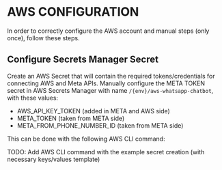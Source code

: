 # AWS CONFIGURATION

In order to correctly configure the AWS account and manual steps (only once), follow these steps.

## Configure Secrets Manager Secret

Create an AWS Secret that will contain the required tokens/credentials for connecting AWS and Meta APIs.
Manually configure the META TOKEN secret in AWS Secrets Manager with name `/{env}/aws-whatsapp-chatbot`, with these values:

- AWS_API_KEY_TOKEN (added in META and AWS side)
- META_TOKEN (taken from META side)
- META_FROM_PHONE_NUMBER_ID (taken from META side)

This can be done with the following AWS CLI command:

TODO: Add AWS CLI command with the example secret creation (with necessary keys/values template)
